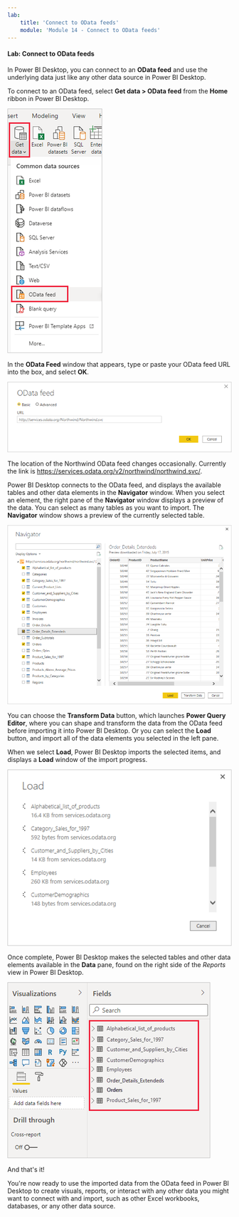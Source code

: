 ```yaml
---
lab:
    title: 'Connect to OData feeds'
    module: 'Module 14 - Connect to OData feeds'
---
```


#### Lab: Connect to OData feeds

In Power BI Desktop, you can connect to an **OData feed** and use the
underlying data just like any other data source in Power BI Desktop.

To connect to an OData feed, select **Get data \> OData feed** from the
**Home** ribbon in Power BI Desktop.

![](./Linked_image_Files/connect-to-odata_1.png)

In the **OData Feed** window that appears, type or paste your OData feed
URL into the box, and select **OK**.

![](./Linked_image_Files/connect-to-odata_2.png)


The location of the Northwind OData feed changes occasionally. Currently
the link is <https://services.odata.org/v2/northwind/northwind.svc/>.


Power BI Desktop connects to the OData feed, and displays the available
tables and other data elements in the **Navigator** window. When you
select an element, the right pane of the **Navigator** window displays a
preview of the data. You can select as many tables as you want to
import. The **Navigator** window shows a preview of the currently
selected table.

![](./Linked_image_Files/connect-to-odata_3.png)

You can choose the **Transform Data** button, which launches **Power
Query Editor**, where you can shape and transform the data from the
OData feed before importing it into Power BI Desktop. Or you can select
the **Load** button, and import all of the data elements you selected in
the left pane.

When we select **Load**, Power BI Desktop imports the selected items,
and displays a **Load** window of the import progress.

![](./Linked_image_Files/connect-to-odata_4.png)

Once complete, Power BI Desktop makes the selected tables and other data
elements available in the **Data** pane, found on the right side of
the *Reports* view in Power BI Desktop.

![](./Linked_image_Files/connect-to-odata_5.png)

And that's it!

You're now ready to use the imported data from the OData feed in Power
BI Desktop to create visuals, reports, or interact with any other data
you might want to connect with and import, such as other Excel
workbooks, databases, or any other data source.

